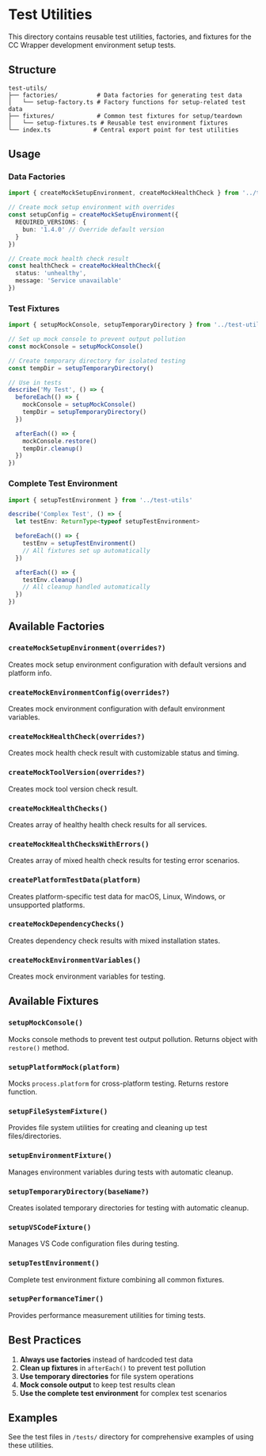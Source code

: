 # Test Utilities

This directory contains reusable test utilities, factories, and fixtures for the CC Wrapper development environment setup tests.

## Structure

```
test-utils/
├── factories/           # Data factories for generating test data
│   └── setup-factory.ts # Factory functions for setup-related test data
├── fixtures/            # Common test fixtures for setup/teardown
│   └── setup-fixtures.ts # Reusable test environment fixtures
└── index.ts            # Central export point for test utilities
```

## Usage

### Data Factories

```typescript
import { createMockSetupEnvironment, createMockHealthCheck } from '../test-utils'

// Create mock setup environment with overrides
const setupConfig = createMockSetupEnvironment({
  REQUIRED_VERSIONS: {
    bun: '1.4.0' // Override default version
  }
})

// Create mock health check result
const healthCheck = createMockHealthCheck({
  status: 'unhealthy',
  message: 'Service unavailable'
})
```

### Test Fixtures

```typescript
import { setupMockConsole, setupTemporaryDirectory } from '../test-utils'

// Set up mock console to prevent output pollution
const mockConsole = setupMockConsole()

// Create temporary directory for isolated testing
const tempDir = setupTemporaryDirectory()

// Use in tests
describe('My Test', () => {
  beforeEach(() => {
    mockConsole = setupMockConsole()
    tempDir = setupTemporaryDirectory()
  })

  afterEach(() => {
    mockConsole.restore()
    tempDir.cleanup()
  })
})
```

### Complete Test Environment

```typescript
import { setupTestEnvironment } from '../test-utils'

describe('Complex Test', () => {
  let testEnv: ReturnType<typeof setupTestEnvironment>

  beforeEach(() => {
    testEnv = setupTestEnvironment()
    // All fixtures set up automatically
  })

  afterEach(() => {
    testEnv.cleanup()
    // All cleanup handled automatically
  })
})
```

## Available Factories

### `createMockSetupEnvironment(overrides?)`
Creates mock setup environment configuration with default versions and platform info.

### `createMockEnvironmentConfig(overrides?)`
Creates mock environment configuration with default environment variables.

### `createMockHealthCheck(overrides?)`
Creates mock health check result with customizable status and timing.

### `createMockToolVersion(overrides?)`
Creates mock tool version check result.

### `createMockHealthChecks()`
Creates array of healthy health check results for all services.

### `createMockHealthChecksWithErrors()`
Creates array of mixed health check results for testing error scenarios.

### `createPlatformTestData(platform)`
Creates platform-specific test data for macOS, Linux, Windows, or unsupported platforms.

### `createMockDependencyChecks()`
Creates dependency check results with mixed installation states.

### `createMockEnvironmentVariables()`
Creates mock environment variables for testing.

## Available Fixtures

### `setupMockConsole()`
Mocks console methods to prevent test output pollution. Returns object with `restore()` method.

### `setupPlatformMock(platform)`
Mocks `process.platform` for cross-platform testing. Returns restore function.

### `setupFileSystemFixture()`
Provides file system utilities for creating and cleaning up test files/directories.

### `setupEnvironmentFixture()`
Manages environment variables during tests with automatic cleanup.

### `setupTemporaryDirectory(baseName?)`
Creates isolated temporary directories for testing with automatic cleanup.

### `setupVSCodeFixture()`
Manages VS Code configuration files during testing.

### `setupTestEnvironment()`
Complete test environment fixture combining all common fixtures.

### `setupPerformanceTimer()`
Provides performance measurement utilities for timing tests.

## Best Practices

1. **Always use factories** instead of hardcoded test data
2. **Clean up fixtures** in `afterEach()` to prevent test pollution
3. **Use temporary directories** for file system operations
4. **Mock console output** to keep test results clean
5. **Use the complete test environment** for complex test scenarios

## Examples

See the test files in `/tests/` directory for comprehensive examples of using these utilities.